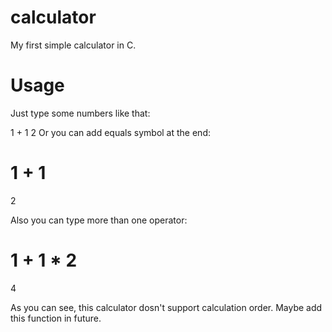 # calculator
My first simple calculator in C.

# Usage
Just type some numbers like that:

1
+
1
2
Or you can add equals symbol at the end:

1
+
1
=
2

Also you can type more than one operator:

1
+
1
*
2
=
4

As you can see, this calculator dosn't support calculation order. Maybe add this function in future.
